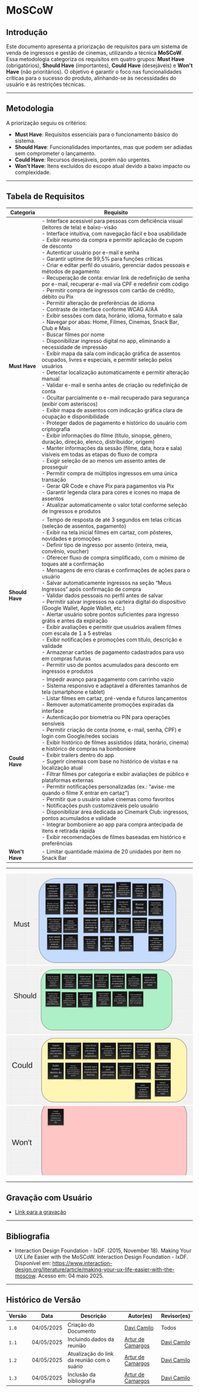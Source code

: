 # MoSCoW

## Introdução
Este documento apresenta a priorização de requisitos para um sistema de venda de ingressos e gestão de cinemas, utilizando a técnica **MoSCoW**. Essa metodologia categoriza os requisitos em quatro grupos: **Must Have** (obrigatórios), **Should Have** (importantes), **Could Have** (desejáveis) e **Won't Have** (não prioritários). O objetivo é garantir o foco nas funcionalidades críticas para o sucesso do produto, alinhando-se às necessidades do usuário e às restrições técnicas.

---

## Metodologia
A priorização seguiu os critérios:
- **Must Have**: Requisitos essenciais para o funcionamento básico do sistema.
- **Should Have**: Funcionalidades importantes, mas que podem ser adiadas sem comprometer o lançamento.
- **Could Have**: Recursos desejáveis, porém não urgentes.
- **Won't Have**: Itens excluídos do escopo atual devido a baixo impacto ou complexidade.

---

## Tabela de Requisitos

| Categoria     | Requisito                                                                                                                                                     |
|---------------|---------------------------------------------------------------------------------------------------------------------------------------------------------------|
| **Must Have** | - Interface acessível para pessoas com deficiência visual (leitores de tela) e baixo-visão<br>- Interface intuitiva, com navegação fácil e boa usabilidade<br>- Exibir resumo da compra e permitir aplicação de cupom de desconto<br>- Autenticar usuário por e-mail e senha<br>- Garantir uptime de 99,5% para funções críticas<br>- Criar e editar perfil do usuário, gerenciar dados pessoais e métodos de pagamento<br>- Recuperação de conta: enviar link de redefinição de senha por e-mail, recuperar e-mail via CPF e redefinir com código<br>- Permitir compra de ingressos com cartão de crédito, débito ou Pix<br>- Permitir alteração de preferências de idioma<br>- Contraste de interface conforme WCAG A/AA<br>- Exibir sessões com data, horário, idioma, formato e sala<br>- Navegar por abas: Home, Filmes, Cinemas, Snack Bar, Club e Mais<br>- Buscar filmes por nome<br>- Disponibilizar ingresso digital no app, eliminando a necessidade de impressão<br>- Exibir mapa da sala com indicação gráfica de assentos ocupados, livres e especiais, e permitir seleção pelos usuários<br> - Detectar localização automaticamente e permitir alteração manual<br>- Validar e-mail e senha antes de criação ou redefinição de conta<br>- Ocultar parcialmente o e-mail recuperado para segurança (exibir com asteriscos)<br>- Exibir mapa de assentos com indicação gráfica clara de ocupação e disponibilidade<br>- Proteger dados de pagamento e histórico do usuário com criptografia<br>- Exibir informações do filme (título, sinopse, gênero, duração, direção, elenco, distribuidor, origem)<br>- Manter informações da sessão (filme, data, hora e sala) visíveis em todas as etapas do fluxo de compra<br>- Exigir seleção de ao menos um assento antes de prosseguir<br>- Permitir compra de múltiplos ingressos em uma única transação<br>- Gerar QR Code e chave Pix para pagamentos via Pix<br>- Garantir legenda clara para cores e ícones no mapa de assentos<br>- Atualizar automaticamente o valor total conforme seleção de ingressos e produtos<br>|
| **Should Have** | - Tempo de resposta de até 3 segundos em telas críticas (seleção de assentos, pagamento)<br>- Exibir na tela inicial filmes em cartaz, com pôsteres, novidades e promoções<br>- Definir tipo de ingresso por assento (inteira, meia, convênio, voucher)<br>- Oferecer fluxo de compra simplificado, com o mínimo de toques até a confirmação<br>- Mensagens de erro claras e confirmações de ações para o usuário<br>- Salvar automaticamente ingressos na seção “Meus Ingressos” após confirmação de compra<br>- Validar dados pessoais no perfil antes de salvar<br>- Permitir salvar ingressos na carteira digital do dispositivo (Google Wallet, Apple Wallet, etc.)<br>- Alertar usuário sobre pontos suficientes para ingresso grátis e antes da expiração<br>- Exibir avaliações e permitir que usuários avaliem filmes com escala de 1 a 5 estrelas<br>- Exibir notificações e promoções com título, descrição e validade<br>- Armazenar cartões de pagamento cadastrados para uso em compras futuras<br>- Permitir uso de pontos acumulados para desconto em ingressos e produtos<br>|
| **Could Have** | - Impedir avanço para pagamento com carrinho vazio<br>- Sistema responsivo e adaptável a diferentes tamanhos de tela (smartphone e tablet)<br>- Listar filmes em cartaz, pré-venda e futuros lançamentos<br>- Remover automaticamente promoções expiradas da interface<br>- Autenticação por biometria ou PIN para operações sensíveis<br>- Permitir criação de conta (nome, e-mail, senha, CPF) e login com Google/redes sociais<br>- Exibir histórico de filmes assistidos (data, horário, cinema) e histórico de compras na bomboniere<br>- Exibir trailers dentro do app<br>- Sugerir cinemas com base no histórico de visitas e na localização atual<br>- Filtrar filmes por categoria e exibir avaliações de público e plataformas externas<br>- Permitir notificações personalizadas (ex.: “avise-me quando o filme X entrar em cartaz”)<br>- Permitir que o usuário salve cinemas como favoritos<br>- Notificações push customizáveis pelo usuário<br>- Disponibilizar área dedicada ao Cinemark Club: ingressos, pontos acumulados e validade<br>- Integrar bomboniere ao app para compra antecipada de itens e retirada rápida<br>- Exibir recomendações de filmes baseadas em histórico e preferências<br>|
| **Won't Have** | - Limitar quantidade máxima de 20 unidades por item no Snack Bar<br>|

---

![](../assets/moscow/must.png)  
![](../assets/moscow/should.png)
![](../assets/moscow/could.png)  
![](../assets/moscow/wont.png)  

---

## Gravação com Usuário
- [Link para a gravação](https://youtu.be/qba_o8SSdFc)  

---

## Bibliografia
 - Interaction Design Foundation - IxDF. (2015, November 18). Making Your UX Life Easier with the MoSCoW. Interaction Design Foundation - IxDF. Disponível em: <https://www.interaction-design.org/literature/article/making-your-ux-life-easier-with-the-moscow>. Acesso em: 04 maio 2025.

---

## Histórico de Versão

| Versão | Data       | Descrição                          | Autor(es)     | Revisor(es) |
|--------|------------|------------------------------------|---------------|-------------|
| `1.0`  | 04/05/2025 | Criação do Documento | [Davi Camilo](https://github.com/Davicamilo23) | Todos |
| `1.1`  | 04/05/2025 | Incluindo dados da reunião | [Artur de Camargos](https://github.com/ArturDCR) | [Davi Camilo](https://github.com/Davicamilo23) |
| `1.2`  | 04/05/2025 | Atualização do link da reunião com o suário | [Artur de Camargos](https://github.com/ArturDCR) | [Davi Camilo](https://github.com/Davicamilo23) |
| `1.3`  | 04/05/2025 | Inclusão da bibliografia | [Artur de Camargos](https://github.com/ArturDCR) | [Davi Camilo](https://github.com/Davicamilo23) |
